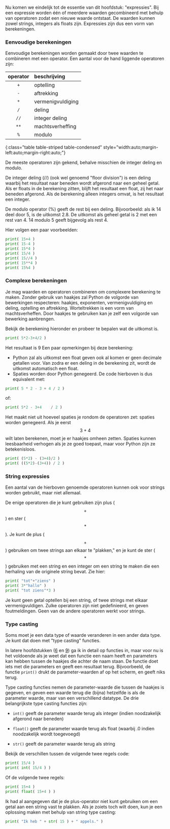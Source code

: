 Nu komen we eindelijk tot de essentie van dit hoofdstuk: "expressies". Bij een expressie worden 
één of meerdere waarden gecombineerd met
behulp van operatoren zodat een nieuwe waarde ontstaat. 
De waarden kunnen zowel strings, integers als floats zijn.
Expressies zijn dus een vorm van berekeningen.

### Eenvoudige berekeningen

Eenvoudige berekeningen worden gemaakt door twee waarden te combineren
met een operator. Een aantal voor de hand liggende operatoren
zijn:

| operator | beschrijving |
|:--------:|:------------|
| `+` | optelling |
| `-` | aftrekking |
| `*` | vermenigvuldiging |
| `/` | deling |
| `//` | integer deling |
| `**` | machtsverheffing |
| `%` | modulo |
{:class="table table-striped table-condensed" style="width:auto;margin-left:auto;margin-right:auto;"}

De meeste operatoren zijn gekend, behalve
misschien de integer deling en modulo.

De integer deling (//) (ook wel genoemd "floor division") is een
deling waarbij het resultaat naar beneden wordt afgerond naar een geheel getal. Als er floats in
de berekening zitten, blijft het resultaat een float, zij het naar
beneden afgerond. Als de berekening alleen integers omvat, is het
resultaat een integer.

De modulo operator (%) geeft de rest bij een deling.
Bijvoorbeeld: als ik 14 deel door 5, is de uitkomst 2.8.
De uitkomst als geheel getal is 2 met een rest van 4. 14
modulo 5 geeft bijgevolg als rest 4.

Hier volgen een paar voorbeelden:

```python
print( 15+4 )
print( 15-4 )
print( 15*4 )
print( 15/4 )
print( 15//4 )
print( 15**4 )
print( 15%4 )
```

### Complexe berekeningen

Je mag waarden en operatoren combineren om complexere berekening te maken.
Zonder gebruik van haakjes zal Python de volgorde van bewerkingen respecteren:
haakjes, exponenten, vermenigvuldiging en deling, optelling en aftrekking. 
Worteltrekken is een vorm van machtsverheffen.
Door haakjes te gebruiken kan je zelf een volgorde van bewerking aanbrengen.

Bekijk de berekening hieronder en probeer te bepalen wat de uitkomst is.

```python
print( 5*2-3+4/2 )
```

Het resultaat is 9
Een paar opmerkingen bij deze berekening:
-   Python zal als uitkomst een float geven ook al komen er geen decimale getallen voor.
    Van zodra er een deling in de berekening zit, wordt de uitkomst automatisch een float.
-   Spaties worden door Python genegeerd. De code hierboven is dus equivalent met:

```python
print( 5 * 2 - 3 + 4 / 2 )
```

of:

```python
print( 5*2 - 3+4    / 2 )
```

Het maakt niet uit hoeveel spaties je rondom de operatoren zet: spaties worden genegeerd.
Als je eerst $$3+4$$ wilt laten berekenen, moet je er haakjes omheen
zetten. Spaties kunnen leesbaarheid verhogen als je ze goed toepast,
maar voor Python zijn ze betekenisloos.

```python
print( (5*2) - (3+4)/2 )
print( ((5*2)-(3+4)) / 2 )
```

### String expressies

Een aantal van de hierboven genoemde operatoren kunnen ook voor strings
worden gebruikt, maar niet allemaal.

De enige operatoren die je kunt gebruiken zijn plus ($$+$$) en ster ($$*$$). 
Je kunt de plus ($$+$$) gebruiken om twee strings aan elkaar te
"plakken," en je kunt de ster ($$*$$) gebruiken met een string en een
integer om een string te maken die een herhaling van de originele string
bevat. Zie hier:

```python
print( "tot"+"ziens" )
print( 3*"hallo" )
print( "tot ziens"*3 )
```

Je kunt geen getal optellen bij een string, of twee strings met elkaar
vermenigvuldigen. Zulke operatoren zijn niet gedefinieerd, en geven
foutmeldingen. Geen van de andere operatoren werkt voor strings.

### Type casting

Soms moet je een data type of waarde veranderen in een ander data type.
Je kunt dat doen met "type casting" functies.

In latere hoofdstukken
(<a href="#ch:simplefunctions" data-reference-type="ref" data-reference="ch:simplefunctions">6</a>
en
<a href="#ch:functions" data-reference-type="ref" data-reference="ch:functions">9</a>)
ga ik in detail op functies in, maar voor nu is het voldoende als je
weet dat een functie een naam heeft en parameters kan hebben tussen de
haakjes die achter de naam staan. De functie doet iets met die
parameters en geeft een resultaat terug. Bijvoorbeeld, de functie
`print()` drukt de parameter-waarden af op het scherm, en geeft niks
terug.

Type casting functies nemen de parameter-waarde die tussen de haakjes is
gegeven, en geven een waarde terug die (bijna) hetzelfde is als de
parameter waarde, maar van een verschillend datatype. De drie belangrijkste
type casting functies zijn:

-   `int()` geeft de parameter waarde terug als integer (indien
    noodzakelijk afgerond naar beneden)

-   `float()` geeft de parameter waarde terug als float (waarbij .0
    indien noodzakelijk wordt toegevoegd)

-   `str()` geeft de parameter waarde terug als string

Bekijk de verschillen tussen de volgende twee regels code:

```python
print( 15/4 )
print( int( 15/4 ) )
```

Of de volgende twee regels:

```python
print( 15+4 )
print( float( 15+4 ) )
```

Ik had al aangegeven dat je de plus-operator niet kunt gebruiken om een
getal aan een string vast te plakken. Als je zoiets toch wilt doen, kun
je een oplossing maken met behulp van string type casting:

```python
print( "Ik heb " + str( 15 ) + " appels." )
```

